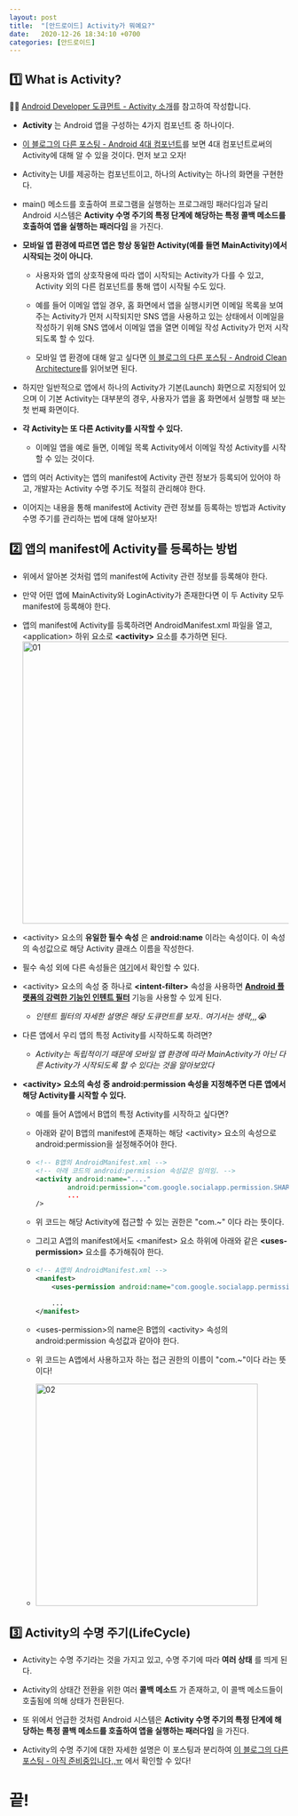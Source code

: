 ```yaml
---
layout: post
title:  "[안드로이드] Activity가 뭐예요?"
date:   2020-12-26 18:34:10 +0700
categories: [안드로이드]
---
```


## 1️⃣ What is Activity?

✍🏻 [Android Developer 도큐먼트 - Activity 소개](https://developer.android.com/guide/components/activities/intro-activities)를 참고하여 작성합니다.

* __Activity__ 는 Android 앱을 구성하는 4가지 컴포넌트 중 하나이다.

* [이 블로그의 다른 포스팅 - Android 4대 컴포넌트](https://choheeis.github.io/newblog//articles/2020-12/android-components)를 보면 4대 컴포넌트로써의 Activity에 대해 알 수 있을 것이다. 먼저 보고 오자!

* Activity는 UI를 제공하는 컴포넌트이고, 하나의 Activity는 하나의 화면을 구현한다.

* main() 메소드를 호출하여 프로그램을 실행하는 프로그래밍 패러다임과 달리 Android 시스템은 __Activity 수명 주기의 특정 단계에 해당하는 특정 콜백 메소드를 호출하여 앱을 실행하는 패러다임__ 을 가진다.

* __모바일 앱 환경에 따르면 앱은 항상 동일한 Activity(예를 들면 MainActivity)에서 시작되는 것이 아니다.__

    * 사용자와 앱의 상호작용에 따라 앱이 시작되는 Activity가 다를 수 있고, Activity 외의 다른 컴포넌트를 통해 앱이 시작될 수도 있다.

    * 예를 들어 이메일 앱일 경우, 홈 화면에서 앱을 실행시키면 이메일 목록을 보여주는 Activity가 먼저 시작되지만 SNS 앱을 사용하고 있는 상태에서 이메일을 작성하기 위해 SNS 앱에서 이메일 앱을 열면 이메일 작성 Activity가 먼저 시작되도록 할 수 있다.

    * 모바일 앱 환경에 대해 알고 싶다면 [이 블로그의 다른 포스팅 - Android Clean Architecture](https://choheeis.github.io/newblog//articles/2020-05/android-clean-architecture)를 읽어보면 된다.

* 하지만 일반적으로 앱에서 하나의 Activity가 기본(Launch) 화면으로 지정되어 있으며 이 기본 Activity는 대부분의 경우, 사용자가 앱을 홈 화면에서 실행할 때 보는 첫 번째 화면이다.

* __각 Activity는 또 다른 Activity를 시작할 수 있다.__

    * 이메일 앱을 예로 들면, 이메일 목록 Activity에서 이메일 작성 Activity를 시작할 수 있는 것이다.

* 앱의 여러 Activity는 앱의 manifest에 Activity 관련 정보가 등록되어 있어야 하고, 개발자는 Activity 수명 주기도 적절히 관리해야 한다.

* 이어지는 내용을 통해 manifest에 Activity 관련 정보를 등록하는 방법과 Activity 수명 주기를 관리하는 법에 대해 알아보자!

## 2️⃣ 앱의 manifest에 Activity를 등록하는 방법

* 위에서 알아본 것처럼 앱의 manifest에 Activity 관련 정보를 등록해야 한다.

* 만약 어떤 앱에 MainActivity와 LoginActivity가 존재한다면 이 두 Activity 모두 manifest에 등록해야 한다.

* 앱의 manifest에 Activity를 등록하려면     AndroidManifest.xml 파일을 열고, \<application> 하위 요소로 __\<activity>__ 요소를 추가하면 된다.
    <img width="508" alt="01" src="https://user-images.githubusercontent.com/31889335/103149075-9b91c980-47a9-11eb-85fa-91ed6a937f62.png">

* \<activity> 요소의 __유일한 필수 속성__ 은 __android:name__ 이라는 속성이다. 이 속성의 속성값으로 해당 Activity 클래스 이름을 작성한다.

* 필수 속성 외에 다른 속성들은 [여기](https://developer.android.com/guide/topics/manifest/activity-element)에서 확인할 수 있다.

* \<activity> 요소의 속성 중 하나로 __\<intent-filter>__ 속성을 사용하면 __[Android 플랫폼의 강력한 기능인 인텐트 필터](https://developer.android.com/guide/components/intents-filters)__ 기능을 사용할 수 있게 된다.

    * _인텐트 필터의 자세한 설명은 해당 도큐먼트를 보자.. 여기서는 생략,,,😭_

* 다른 앱에서 우리 앱의 특정 Activity를 시작하도록 하려면?

    * _Activity는 독립적이기 때문에 모바일 앱 환경에 따라 MainActivity가 아닌 다른 Activity가 시작되도록 할 수 있다는 것을 알아보았다_

* __\<activity> 요소의 속성 중 __android:permission__ 속성을 지정해주면 다른 앱에서 해당 Activity를 시작할 수 있다.__

    * 예를 들어 A앱에서 B앱의 특정 Activity를 시작하고 싶다면?

    * 아래와 같이 B앱의 manifest에 존재하는 해당 \<activity> 요소의 속성으로 android:permission을 설정해주어야 한다.

    *   ~~~xml
        <!-- B앱의 AndroidManifest.xml -->
        <!-- 아래 코드의 android:permission 속성값은 임의임. -->
        <activity android:name="...."
                android:permission="com.google.socialapp.permission.SHARE_POST"
                ...
        />
        ~~~

    * 위 코드는 해당 Activity에 접근할 수 있는 권한은 "com.~" 이다 라는 뜻이다.

    * 그리고 A앱의 manifest에서도 \<manifest> 요소 하위에 아래와 같은 __\<uses-permission>__ 요소를 추가해줘야 한다.

    *   ~~~xml
        <!-- A앱의 AndroidManifest.xml -->
        <manifest>
            <uses-permission android:name="com.google.socialapp.permission.SHARE_POST" />

            ...
        </manifest>
        ~~~

    * \<uses-permission>의 name은 B앱의 \<activity> 속성의 android:permission 속성값과 같아야 한다.

    * 위 코드는 A앱에서 사용하고자 하는 접근 권한의 이름이 "com.~"이다 라는 뜻이다!

    * <img width="400" alt="02" src="https://user-images.githubusercontent.com/31889335/103457792-a5857080-4d45-11eb-815e-680dae00f8e1.png">

## 3️⃣ Activity의 수명 주기(LifeCycle)

* Activity는 수명 주기라는 것을 가지고 있고, 수명 주기에 따라 __여러 상태__ 를 띄게 된다.

* Activity의 상태간 전환을 위한 여러 __콜백 메소드__ 가 존재하고, 이 콜백 메소드들이 호출됨에 의해 상태가 전환된다.

* 또 위에서 언급한 것처럼 Android 시스템은 __Activity 수명 주기의 특정 단계에 해당하는 특정 콜백 메소드를 호출하여 앱을 실행하는 패러다임__ 을 가진다.

* Activity의 수명 주기에 대한 자세한 설명은 이 포스팅과 분리하여 [이 블로그의 다른 포스팅 - 아직 준비중입니다,,ㅠ]() 에서 확인할 수 있다!

# 끝!
